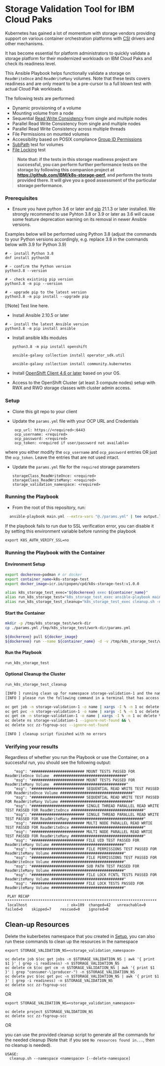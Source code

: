 # Storage Validation Tool for IBM Cloud Paks

Kubernetes has gained a lot of momentum with storage vendors providing support on various container orchestration platforms with [CSI](https://kubernetes-csi.github.io/docs/drivers.html) drivers and other mechanisms.

It has become essential for platform administrators to quickly validate a storage platform for their modernized workloads on IBM Cloud Paks and check its readiness level.

This Ansible Playbook helps functionally validate a storage on `ReadWriteOnce` and `ReadWriteMany` volumes. Note that these tests covers readiness and are only meant to be a pre-cursor to a full blown test with actual Cloud Pak workloads.

The following tests are performed:

 - Dynamic provisioning of a volume
 - Mounting volume from a node
 - Sequential [Read Write Consistency](./roles/storage-readiness/README.md#read-write-tests) from single and multiple nodes
 - Parallel Read Write Consistency from single and multiple nodes
 - Parallel Read Write Consistency across multiple threads
 - File Permissions on mounted volumes
 - Accessibility based on POSIX compliance [Group ID Permissions](./roles/storage-readiness/README.md#gid-tests)
 - [SubPath](https://kubernetes.io/docs/concepts/storage/volumes/#using-subpath) test for volumes
 - [File Locking](https://pubs.opengroup.org/onlinepubs/9699919799/functions/fcntl.html) test

>**Note that: if the tests in this storage readiness project are successful, you can perform further performance tests on the storage by following this companion project at https://github.com/IBM/k8s-storage-perf, and perform the tests provided there. It will give you a good assessment of the particular storage performance.**

### Prerequisites

- Ensure you have python 3.6 or later and [pip](https://pip.pypa.io/en/stable/installation/) 21.1.3 or later installed. We strongly
recommend to use Pyhton 3.8 or 3.9 or later as 3.6 will cause some feature deprecation warning on its removal in newer Ansible versions.

Examples below will be performed using Python 3.8 (adjust the commands to your Python versions accordingly, e.g. replace 3.8 in the commands below with 3.9 for Python 3.9)

```
# - install Python 3.8
dnf install python38

# - confirm the Python version
python3.8 --version

# - check existinig pip version
python3.8 -m pip --version

# - upgrade pip to the latest version
python3.8 -m pip install --upgrade pip
```

[!Note]
Test line here.

- Install Ansible 2.10.5 or later

```
# - install the latest Ansible version
python3.8 -m pip install ansible
```

- Install ansible k8s modules

  `python3.8 -m pip install openshift`

  `ansible-galaxy collection install operator_sdk.util`

  `ansible-galaxy collection install community.kubernetes`

- Install [OpenShift Client 4.6 or later](https://mirror.openshift.com/pub/openshift-v4/x86_64/clients/ocp/4.6.31) based on your OS.

- Access to the OpenShift Cluster (at least 3 compute nodes) setup with RWX and RWO storage classes with cluster admin access.

### Setup

 - Clone this git repo to your client

 - Update the `params.yml` file with your OCP URL and Credentials

   ```
    ocp_url: https://<required>:6443
    ocp_username: <required>
    ocp_password: <required>
    ocp_token: <required if user/password not available>
   ```
   
where you either modify the `ocp_username` and `ocp_password` entries OR just the `ocp_token`. Leave the entries that are not used intact.


 - Update the `params.yml` file for the `required` storage parameters

    ```
    storageClass_ReadWriteOnce: <required>
    storageClass_ReadWriteMany: <required>
    storage_validation_namespace: <required>
    ```

### Running the Playbook

 - From the root of this repository, run:

  ```bash
    ansible-playbook main.yml --extra-vars "@./params.yml" | tee output.log
  ```

  If the playbook fails to run due to SSL verification error, you can disable it by setting this environment variable before running the playbook

  ```
  export K8S_AUTH_VERIFY_SSL=no
  ```


### Running the Playbook with the Container

#### Environment Setup

```sh
export dockerexe=podman # or docker
export container_name=k8s-storage-test
export docker_image=icr.io/cpopen/cpd/k8s-storage-test:v1.0.0

alias k8s_storage_test_exec="${dockerexe} exec ${container_name}"
alias run_k8s_storage_test="k8s_storage_test_exec ansible-playbook main.yml --extra-vars \"@/tmp/work-dir/params.yml\" | tee output.log"
alias run_k8s_storage_test_cleanup="k8s_storage_test_exec cleanup.sh -n ${NAMESPACE} -d"
```

#### Start the Container

```sh
mkdir -p /tmp/k8s_storage_test/work-dir
cp ./params.yml /tmp/k8s_storage_test/work-dir/params.yml

${dockerexe} pull ${docker_image}
${dockerexe} run --name ${container_name} -d -v /tmp/k8s_storage_test/work-dir:/tmp/work-dir ${docker_image}
```

#### Run the Playbook

```sh
run_k8s_storage_test
```

#### Optional Cleanup the Cluster

```sh
run_k8s_storage_test_cleanup

[INFO ] running clean up for namespace storage-validation-1 and the namespace will be deleted
[INFO ] please run the following command in a terminal that has access to the cluster to clean up after the ansible playbooks

oc get job -n storage-validation-1 -o name | xargs -I % -n 1 oc delete % -n storage-validation-1 && \
oc get pvc -n storage-validation-1 -o name | xargs -I % -n 1 oc delete % -n storage-validation-1 && \
oc get cm -n storage-validation-1 -o name | xargs -I % -n 1 oc delete % -n storage-validation-1 && \
oc delete ns storage-validation-1 --ignore-not-found && \
oc delete scc zz-fsgroup-scc --ignore-not-found

[INFO ] cleanup script finished with no errors
```

### Verifying your results

Regardless of whether you run the Playbook or use the Container,
on a successful run, you should see the following output:

```
    "msg": "######################## MOUNT TESTS PASSED FOR ReadWriteOnce Volume  #################################"
    "msg": "######################## MOUNT TESTS PASSED FOR ReadWriteMany Volume  #################################"
    "msg": "######################## SEQUENTIAL READ WRITE TEST PASSED FOR ReadWriteOnce Volume #################################"
    "msg": "######################## SEQUENTIAL READ WRITE TEST PASSED FOR ReadWriteMany Volume #################################"
    "msg": "######################## SINGLE THREAD PARALLEL READ WRITE TEST PASSED FOR ReadWriteOnce #################################"
    "msg": "######################## SINGLE THREAD PARALLEL READ WRITE TEST PASSED FOR ReadWriteMany #################################"
    "msg": "######################## MULTI NODE PARALLEL READ WRTIE TEST PASSED FOR ReadWriteOnce #################################"
    "msg": "######################## MULTI NODE PARALLEL READ WRTIE TEST PASSED FOR ReadWriteMany #################################"
    "msg": "######################## FILE UID TEST PASSED FOR ReadWriteMany Volume #################################"
    "msg": "######################## FILE PERMISSIONS TEST PASSED FOR ReadWriteMany Volume #################################"
    "msg": "######################## FILE PERMISSIONS TEST PASSED FOR ReadWriteOnce Volume #################################"
    "msg": "######################## SUB PATH TEST PASSED FOR ReadWriteMany Volume #################################"
    "msg": "######################## FILE LOCK FCNTL TESTS PASSED FOR ReadWriteMany Volume #################################"
    "msg": "######################## FILE LOCK TESTS PASSED FOR ReadWriteMany Volume #################################"
```

```
 PLAY RECAP *********************************************************************
 localhost                  : ok=109  changed=42   unreachable=0    failed=0    skipped=7    rescued=0    ignored=0   
```

## Clean-up Resources

Delete the kuberbetes namespace that you created in [Setup](#setup), you can also run these commands to clean up the
resources in the namespace

```
export STORAGE_VALIDATION_NS=<storage_validation_namespace>

oc delete job $(oc get jobs -n $STORAGE_VALIDATION_NS | awk '{ print $1 }' | grep -i readiness) -n $STORAGE_VALIDATION_NS
oc delete cm $(oc get cm -n $STORAGE_VALIDATION_NS | awk '{ print $1 }' | grep "consumer-\|producer-") -n $STORAGE_VALIDATION_NS
oc delete pvc $(oc get pvc -n $STORAGE_VALIDATION_NS | awk '{ print $1 }' | grep -i readiness) -n $STORAGE_VALIDATION_NS
oc delete scc zz-fsgroup-scc
```

OR

```
export STORAGE_VALIDATION_NS=<storage_validation_namespace>

oc delete project $STORAGE_VALIDATION_NS
oc delete scc zz-fsgroup-scc
```

OR

you can use the provided cleanup script to generate all the commands for the needed cleanup 
(Note that: if you see `No resources found in...`, then no cleanup is needed).

```
USAGE:
  cleanup.sh --namespace <namespace> [--delete-namespace]
``` 
